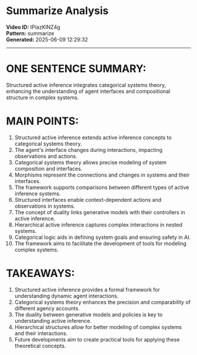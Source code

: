 # Summarize Analysis

**Video ID:** IPiazKlNZ4g  
**Pattern:** summarize  
**Generated:** 2025-06-09 12:29:32  

---

# ONE SENTENCE SUMMARY:
Structured active inference integrates categorical systems theory, enhancing the understanding of agent interfaces and compositional structure in complex systems.

# MAIN POINTS:
1. Structured active inference extends active inference concepts to categorical systems theory.
2. The agent's interface changes during interactions, impacting observations and actions.
3. Categorical systems theory allows precise modeling of system composition and interfaces.
4. Morphisms represent the connections and changes in systems and their interfaces.
5. The framework supports comparisons between different types of active inference systems.
6. Structured interfaces enable context-dependent actions and observations in systems.
7. The concept of duality links generative models with their controllers in active inference.
8. Hierarchical active inference captures complex interactions in nested systems.
9. Categorical logic aids in defining system goals and ensuring safety in AI.
10. The framework aims to facilitate the development of tools for modeling complex systems.

# TAKEAWAYS:
1. Structured active inference provides a formal framework for understanding dynamic agent interactions.
2. Categorical systems theory enhances the precision and comparability of different agency accounts.
3. The duality between generative models and policies is key to understanding active inference.
4. Hierarchical structures allow for better modeling of complex systems and their interactions.
5. Future developments aim to create practical tools for applying these theoretical concepts.